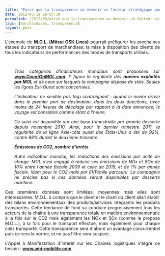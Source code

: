 ```yaml
---
title: "Parce que la transparence va devenir un facteur stratégique pour les entreprises du transport"
date: 2012-03-19 16:05:38
permalink: /2012/03/parce-que-la-transparence-va-devenir-un-facteur-strategique-pour-les-entreprises-du-transport.html
tags: [marchandises, transparence]
layout: post
---
```


<p style="text-align: justify">L'exemple de <a href="http://www.wk-transport-logistique.fr/actualites/actualites_detail.php?action=detail&val=51224&label_donnee=Lignes+conteneuris%26eacute;es%26nbsp;:+MOL+fournit+aux+chargeurs+des+indicateurs+de+performance&utm_source=twitterfeed&utm_medium=twitter" target="_blank"><strong>M.O.L. (Mitsui OSK Lines)</strong></a> pourrait préfigurer les prochaines étapes du transport de marchandises: la mise à disposition des clients de tous les indicateurs de performances des modes de transports utilisés. </p>  <!--more-->  <em> </em> <p style="text-align: justify;padding-left: 30px"><em>Trois catégories d'indicateurs mondiaux sont proposées sur <strong><a href="http://www.countonmol.com/" target="_blank">www.CountOnMOL.com</a></strong>. Y figure la régularité des <strong>navires exploités par MOL</strong> et de ceux sur lesquels la compagnie dispose de slots. Seules les lignes Est-Ouest sont concernées.</em><br /><em><strong></strong></em></p> <p style="text-align: justify;padding-left: 30px"><em>L'indicateur ne semble pas trop contraignant : quand le navire arrive  dans le premier port de destination, dans les deux directions, avec  moins de 24 heures de décalage par rapport à la date annoncée, le voyage  est considéré comme étant à l'heure.</em></p> <p style="text-align: justify;padding-left: 30px"><em>Ce suivi est disponible sur une base trimestrielle par grande  desserte depuis novembre 2010. Ainsi, pour le dernier trimestre 2011, la  régularité de la ligne Asie-côte ouest des États-Unis a été de 92%,  contre 88% durant le deuxième trimestre.</em></p> <p style="text-align: justify;padding-left: 30px"><em><strong>Émissions de CO2, nombre d'arrêts</strong></em></p> <p style="text-align: justify;padding-left: 30px"><em>Autre indicateur mondial, les réductions des émissions par unité de  charge. MOL s'est engagé à réduire ses émissions de NOx et SOx de 10%  entre l'année fiscale 2009 et celle de 2015, et de 1% par année fiscale.  Idem pour le CO2 mais par EVP/mile parcouru. La compagnie ne précise  pas si ces données seront disponibles par desserte maritime.</em></p> <p style="text-align: justify">Ces premières données sont limitées, moyennes mais elles sont intéressantes. M.O.L. a compris que le client et le client du client allait établir des bilans environnementaux des produits/services intégrants les produits transportés. Cette tendance de fond va conduire progressivement tous les acteurs de la chaîne à une transparence totale en matière environnementale à la fois sur le CO2 mais également les NOx et SOx (comme le propose M.O.L.), à la fois pour le transport effectué, mais également pour chaque colis transporté. Cette transparence sera d'abord un avantage concurrentiel puis ce sera la norme, et ne pas l'être sera suspect.</p> <p style="text-align: justify">L'Appel à Manifestation d'Intérêt sur les Chaînes logistiques intègre ce besoin : <a href="http://www.ami-mobilite.com" target="_blank"><strong>www.ami-mobilite.com</strong></a>.</p> <p style="text-align: justify"> </p>
